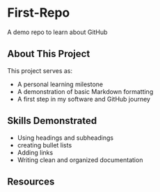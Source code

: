 # First-Repo
A demo repo to learn about GitHub

## About This Project

This project serves as:
- A personal learning milestone
- A demonstration of basic Markdown formatting
- A first step in my software and GitHub journey

## Skills Demonstrated

- Using headings and subheadings
- creating bullet lists
- Adding links
- Writing clean and organized documentation

## Resources
